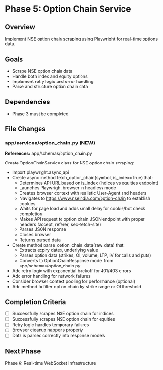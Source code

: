 # Phase 5: Option Chain Service

## Overview
Implement NSE option chain scraping using Playwright for real-time options data.

## Goals
- Scrape NSE option chain data
- Handle both index and equity options
- Implement retry logic and error handling
- Parse and structure option chain data

## Dependencies
- Phase 3 must be completed

## File Changes

### app/services/option_chain.py (NEW)
**References:** app/schemas/option_chain.py

Create OptionChainService class for NSE option chain scraping:
- Import playwright.async_api
- Create async method fetch_option_chain(symbol, is_index=True) that:
  - Determines API URL based on is_index (indices vs equities endpoint)
  - Launches Playwright browser in headless mode
  - Creates browser context with realistic User-Agent and headers
  - Navigates to https://www.nseindia.com/option-chain to establish cookies
  - Waits for page load and adds small delay for cookie/bot check completion
  - Makes API request to option chain JSON endpoint with proper headers (accept, referer, sec-fetch-site)
  - Parses JSON response
  - Closes browser
  - Returns parsed data
- Create method parse_option_chain_data(raw_data) that:
  - Extracts expiry dates, underlying value
  - Parses option data (strikes, OI, volume, LTP, IV for calls and puts)
  - Converts to OptionChainResponse model from app/schemas/option_chain.py
- Add retry logic with exponential backoff for 401/403 errors
- Add error handling for network failures
- Consider browser context pooling for performance (optional)
- Add method to filter option chain by strike range or OI threshold

## Completion Criteria
- [ ] Successfully scrapes NSE option chain for indices
- [ ] Successfully scrapes NSE option chain for equities
- [ ] Retry logic handles temporary failures
- [ ] Browser cleanup happens properly
- [ ] Data is parsed correctly into response models

## Next Phase
Phase 6: Real-time WebSocket Infrastructure
